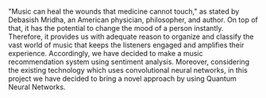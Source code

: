 "Music can heal the wounds that medicine cannot touch," as stated by Debasish Mridha, an American physician, philosopher, and author. On top of that, it has the potential to change the mood of a person instantly. 
Therefore, it provides us with adequate reason to organize and classify the vast world of music that keeps the listeners engaged and amplifies their experience. 
Accordingly, we have decided to make a music recommendation system using sentiment analysis.
Moreover, considering the existing technology which uses convolutional neural networks, in this project we have decided to bring a novel approach by using Quantum Neural Networks.
